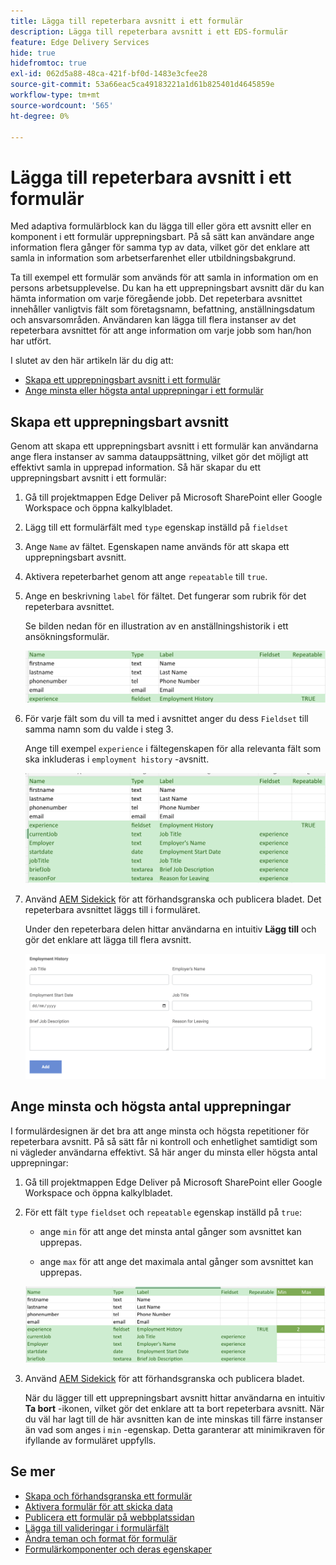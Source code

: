 ```yaml
---
title: Lägga till repeterbara avsnitt i ett formulär
description: Lägga till repeterbara avsnitt i ett EDS-formulär
feature: Edge Delivery Services
hide: true
hidefromtoc: true
exl-id: 062d5a88-48ca-421f-bf0d-1483e3cfee28
source-git-commit: 53a66eac5ca49183221a1d61b825401d4645859e
workflow-type: tm+mt
source-wordcount: '565'
ht-degree: 0%

---
```


# Lägga till repeterbara avsnitt i ett formulär

Med adaptiva formulärblock kan du lägga till eller göra ett avsnitt eller en komponent i ett formulär upprepningsbart. På så sätt kan användare ange information flera gånger för samma typ av data, vilket gör det enklare att samla in information som arbetserfarenhet eller utbildningsbakgrund.

Ta till exempel ett formulär som används för att samla in information om en persons arbetsupplevelse. Du kan ha ett upprepningsbart avsnitt där du kan hämta information om varje föregående jobb. Det repeterbara avsnittet innehåller vanligtvis fält som företagsnamn, befattning, anställningsdatum och ansvarsområden. Användaren kan lägga till flera instanser av det repeterbara avsnittet för att ange information om varje jobb som han/hon har utfört.



I slutet av den här artikeln lär du dig att:

* [Skapa ett upprepningsbart avsnitt i ett formulär](#add-repeatable-sections-to-a-form)
* [Ange minsta eller högsta antal upprepningar i ett formulär](#set-minimum-or-maximum-number-of-repetitions-for-a-repeatable-section)

## Skapa ett upprepningsbart avsnitt

Genom att skapa ett upprepningsbart avsnitt i ett formulär kan användarna ange flera instanser av samma datauppsättning, vilket gör det möjligt att effektivt samla in upprepad information. Så här skapar du ett upprepningsbart avsnitt i ett formulär:

1. Gå till projektmappen Edge Deliver på Microsoft SharePoint eller Google Workspace och öppna kalkylbladet.

1. Lägg till ett formulärfält med `type` egenskap inställd på `fieldset`
1. Ange `Name` av fältet. Egenskapen name används för att skapa ett upprepningsbart avsnitt.
1. Aktivera repeterbarhet genom att ange `repeatable` till `true`.
1. Ange en beskrivning `label` för fältet. Det fungerar som rubrik för det repeterbara avsnittet.

   Se bilden nedan för en illustration av en anställningshistorik i ett ansökningsformulär.

   ![](/help/edge/assets/repeatable-section-example-job-application-form.png)

1. För varje fält som du vill ta med i avsnittet anger du dess `Fieldset` till samma namn som du valde i steg 3.

   Ange till exempel `experience` i fältegenskapen för alla relevanta fält som ska inkluderas i `employment history` -avsnitt.

   ![exempel på ett upprepningsbart avsnittsfält och dess egenskaper](/help/edge/assets/repeatable-section--mention-fieldset-name-example-job-application-form.png)

1. Använd [AEM Sidekick](https://www.aem.live/developer/tutorial#preview-and-publish-your-content) för att förhandsgranska och publicera bladet. Det repeterbara avsnittet läggs till i formuläret.

   Under den repeterbara delen hittar användarna en intuitiv **Lägg till** och gör det enklare att lägga till flera avsnitt.

   ![upprepningsbart avsnitt, knappen Lägg till, om du vill lägga till flera avsnitt ](/help/edge/assets/repeatable-section-example.png)


## Ange minsta och högsta antal upprepningar

I formulärdesignen är det bra att ange minsta och högsta repetitioner för repeterbara avsnitt. På så sätt får ni kontroll och enhetlighet samtidigt som ni vägleder användarna effektivt. Så här anger du minsta eller högsta antal upprepningar:

1. Gå till projektmappen Edge Deliver på Microsoft SharePoint eller Google Workspace och öppna kalkylbladet.

1. För ett fält `type` `fieldset` och `repeatable` egenskap inställd på `true`:

   * ange `min` för att ange det minsta antal gånger som avsnittet kan upprepas.

   * ange `max` för att ange det maximala antal gånger som avsnittet kan upprepas.

   ![Ange egenskapen min och max för att ange hur många gånger avsnittet kan upprepas](/help/edge/assets/repeatable-section-set-min-max.png)

1. Använd [AEM Sidekick](https://www.aem.live/developer/tutorial#preview-and-publish-your-content) för att förhandsgranska och publicera bladet.

   När du lägger till ett upprepningsbart avsnitt hittar användarna en intuitiv **Ta bort** -ikonen, vilket gör det enklare att ta bort repeterbara avsnitt. När du väl har lagt till de här avsnitten kan de inte minskas till färre instanser än vad som anges i `min` -egenskap. Detta garanterar att minimikraven för ifyllande av formuläret uppfylls.

<!--

For example, consider a form used to collect information from users applying for a loan. . You may have a repeatable section for capturing details of each co-applicant. The repeatable section would typically contain fields such as co-co-applicant

The form allows users to provide personal information, including details of the co-applicants. Users can enter details for co-applicants, with this section being repeatable.

![Repeatable sections in forms](/help/forms/assets/eds-repeatable.png)

## Prerequisites

The [Adaptive Form block is enabled](/help/edge/docs/forms/create-forms.md) for your Edge Delivery Services project. 

## Add a repeatable section to a form 

Let's take an example of a loan application form. The form enables users to submit personal information. You can include co-applicant details using repeatable sections, with the option to add a minimum and maximum of three co-applicant sections.

"_You can use a Microsoft Excel file on your SharePoint Site or Google Sheet file on Google Drive to develop a form. Examples in this document are based on a [Microsoft Excel file on your SharePoint Site](https://www.aem.live/docs/setup-customer-sharepoint)._" 


To add repeatable sections in Edge Delivery:

1. [Author a form using Microsoft Excel](#author-form)
2. [Preview and publish the form](#preview-form)

### Author a form using Microsoft Excel {#author-form}

1. Go to your Edge Deliver project folder on Microsoft SharePoint or Google Workspace and open your spreadsheet. For example, open an a spreadsheet named `loan-application.xlsx`.

1. Add a new columns labeled `Repeatable` to the sheet contaning your form fields. By default, the `shared-default` sheet contains the form fields.  

1. Add new columns labeled as `Repeatable`, `Min`, and `Max` in your Microsoft Excel file.
1. Specify the value for the `Repeatable` column as `True` for the fieldset that you want to make repeatable.
1. Specify the values for the `Min` and `Max` columns. The `Min` value represents the minimum number of occurrences for which the panel repeats, while the `Max` value represents the maximum number of occurrences for which the panel repeats.
1. Save your Microsoft Excel file.
     
>[!NOTE]
>
> Here is the [Loan application](/help/forms/assets/loan-application.xlsx) excel sheet for your reference. 

### Preview/Publish the form using your Edge Delivery Service

1. Open or create new document file in a Microsft SharePoint Site to embed the Excel sheet  in it using a `Form Block`. For example, open the `index` file and add a `Form Block`.
2. Open the command prompt, navigate to your AEM Edge Delivery project directory on your local machine, and execute the command as `aem up`.

The form is accessible at `https://localhost:3000`, where clicking the `Add` button adds new repeatable section for entering co-applicant details. You can also delete the the repeatable section by clicking the `Delete` button. 

>[!NOTE]
>
> If you encounter a "Page Not Found" error while accessing your form at localhost, add the directory name of the Microsoft SharePoint Site in front of the URL where your form is located. For example, `http://localhost:3000/<dir-name>/`

-->


## Se mer

* [Skapa och förhandsgranska ett formulär](/help/edge/docs/forms/create-forms.md)
* [Aktivera formulär för att skicka data](/help/edge/docs/forms/submit-forms.md)
* [Publicera ett formulär på webbplatssidan](/help/edge/docs/forms/publish-forms.md)
* [Lägga till valideringar i formulärfält](/help/edge/docs/forms/validate-forms.md)
* [Ändra teman och format för formulär](/help/edge/docs/forms/style-theme-forms.md)
* [Formulärkomponenter och deras egenskaper](/help/edge/docs/forms/form-components.md)
